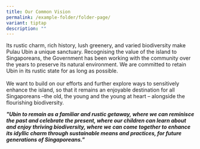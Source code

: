 ```yaml
---
title: Our Common Vision
permalink: /example-folder/folder-page/
variant: tiptap
description: ""
---
```

<p>Its rustic charm, rich history, lush greenery, and varied biodiversity
make Pulau Ubin a unique sanctuary. Recognising the value of the island
to Singaporeans, the Government has been working with the community over
the years to preserve its natural environment. We are committed to retain
Ubin in its rustic state for as long as possible.
<br>
<br>We want to build on our efforts and further explore ways to sensitively
enhance the island, so that it remains an enjoyable destination for all
Singaporeans –the old, the young and the young at heart – alongside the
flourishing biodiversity.</p>
<p></p>
<p><strong><em>"Ubin to remain as a familiar and rustic getaway, where we can reminisce the past and celebrate the present, where our children can learn about and enjoy thriving biodiversity, where we can come together to enhance its idyllic charm through sustainable means and practices, for future generations of Singaporeans." </em></strong>
<br>
</p>